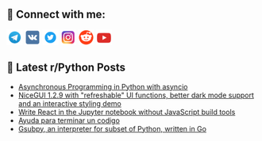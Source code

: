 ## 🔎 Connect with me:
[<img src="https://github.com/bullbesh/bullbesh/blob/main/images/Telegram.png" width="32" height="32" />](https://t.me/bullbesh)
[<img src="https://github.com/bullbesh/bullbesh/blob/main/images/VK.png" width="32" height="32" />](https://vk.com/bullbesh)
[<img src="https://github.com/bullbesh/bullbesh/blob/main/images/Twitter.png" width="32" height="32" />](https://twitter.com/bullbesh1)
[<img src="https://github.com/bullbesh/bullbesh/blob/main/images/Instagram.png" width="32" height="32" />](https://www.instagram.com/bullbesh)
[<img src="https://github.com/bullbesh/bullbesh/blob/main/images/Reddit.png" width="32" height="32" />](https://www.reddit.com/user/bullbesh)
[<img src="https://github.com/bullbesh/bullbesh/blob/main/images/YouTube.png" width="32" height="32" />](https://www.youtube.com/channel/UCtfjRs6uzgq5mfm8S06WTcg)

## 📕 Latest r/Python Posts
<!-- BLOG-POST-LIST:START -->
- [Asynchronous Programming in Python with asyncio](https://www.reddit.com/r/Python/comments/12u2znd/asynchronous_programming_in_python_with_asyncio/)
- [NiceGUI 1.2.9 with &quot;refreshable&quot; UI functions, better dark mode support and an interactive styling demo](https://www.reddit.com/r/Python/comments/12u2b9w/nicegui_129_with_refreshable_ui_functions_better/)
- [Write React in the Jupyter notebook without JavaScript build tools](https://www.reddit.com/r/Python/comments/12u1n15/write_react_in_the_jupyter_notebook_without/)
- [Ayuda para terminar un codigo](https://www.reddit.com/r/Python/comments/12u0l59/ayuda_para_terminar_un_codigo/)
- [Gsubpy, an interpreter for subset of Python, written in Go](https://www.reddit.com/r/Python/comments/12u0ge2/gsubpy_an_interpreter_for_subset_of_python/)
<!-- BLOG-POST-LIST:END -->
